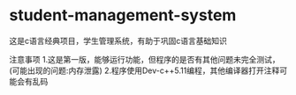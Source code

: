 # student-management-system
这是c语言经典项目，学生管理系统，有助于巩固c语言基础知识

注意事项
1.这是第一版，能够运行功能，但程序的是否有其他问题未完全测试，(可能出现的问题:内存泄露)
2.程序使用Dev-c++5.11编程，其他编译器打开注释可能会有乱码
